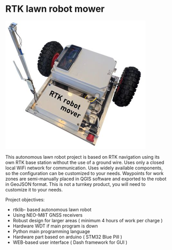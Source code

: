 # RTK lawn robot mower
![RTKmower_foto](./RTKmower_foto.jpg)

This autonomous lawn robot project is based on RTK navigation using its own RTK base station without the use of a ground wire. Uses only a closed local WiFi network for communication. Uses widely available components, so the configuration can be customized to your needs. Waypoints for work zones are semi-manually placed in QGIS software and exported to the robot in GeoJSON format. This is not a turnkey product, you will need to customize it to your needs. 


Project objectives:

- rtklib- based autonomous lawn robot
- Using NEO-M8T GNSS receivers 
- Robust design for larger areas ( minimum 4 hours of work per charge )
- Hardware WDT if main program is down 
- Python main programming language 
- Hardware part based on arduino  ( STM32 Blue Pill )
- WEB-based user interface  ( Dash framework for GUI )
